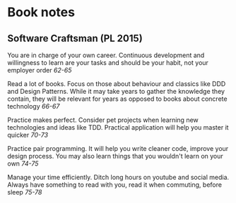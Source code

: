 # Book notes

## Software Craftsman \(PL 2015\)

You are in charge of your own career. Continuous development and willingness to learn are your tasks and should be your habit, not your employer order _62-65_

Read a lot of books. Focus on those about behaviour and classics like DDD and Design Patterns. While it may take years to gather the knowledge they contain, they will be relevant for years as opposed to books about concrete technology _66-67_

Practice makes perfect. Consider pet projects when learning new technologies and ideas like TDD. Practical application will help you master it quicker _70-73_ 

Practice pair programming. It will help you write cleaner code, improve your design process. You may also learn things that you wouldn't learn on your own _74-75_

Manage your time efficiently. Ditch long hours on youtube and social media. Always have something to read with you, read it when commuting, before sleep _75-78_

